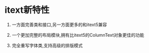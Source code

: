 # itext新特性

1. 一方面完善类和接口,另一方面更多的和itext5兼容

2. 一个更加完整的布局模块,拥有比itext5的ColumnText对象更佳的功能

3. 完全重写字体类,支持高级的排版模式
